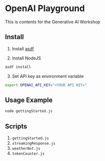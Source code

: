 # OpenAI Playground

This is contents for the Generative AI Workshop

## Install

1. Install [asdf](https://asdf-vm.com/guide/getting-started.html)

2. Install NodeJS

```sh
asdf install
```

3. Set API key as environment variable

```sh
export OPENAI_API_KEY="<YOUR API KEY>"
```

## Usage Example

```sh
node gettingStarted.js
```

## Scripts

1. `gettingStarted.js`
1. `streamingResponse.js`
1. `weatherBot.js`
1. `tokenCounter.js`